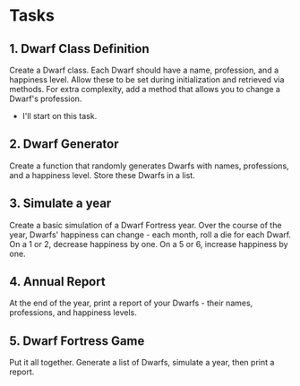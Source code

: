 # Tasks

## 1. Dwarf Class Definition
Create a Dwarf class. Each Dwarf should have a name, profession, and a happiness level. Allow these to be set during initialization and retrieved via methods. For extra complexity, add a method that allows you to change a Dwarf's profession.

- I'll start on this task.

## 2. Dwarf Generator

Create a function that randomly generates Dwarfs with names, professions, and a happiness level. Store these Dwarfs in a list.

## 3. Simulate a year

Create a basic simulation of a Dwarf Fortress year. Over the course of the year, Dwarfs' happiness can change - each month, roll a die for each Dwarf. On a 1 or 2, decrease happiness by one. On a 5 or 6, increase happiness by one.

## 4. Annual Report

At the end of the year, print a report of your Dwarfs - their names, professions, and happiness levels.

## 5. Dwarf Fortress Game

Put it all together. Generate a list of Dwarfs, simulate a year, then print a report.
